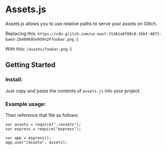 # Assets.js
Assets.js allows you to use relative paths to serve your assets on Glitch.

Replacing this: `https://cdn.glitch.com/us-east-1%3A1a0f89c8-26bf-4073-baed-2b409695e959%2Ffoobar.png` :(

With this: `/assets/foobar.png` :)

## Getting Started

### Install:
Just copy and paste the contents of `assets.js` into your project.

### Example usage:
Then reference that file as follows:
```
var assets = require("./assets");
var express = require("express");

var app = express();
app.use("/assets", assets);
```